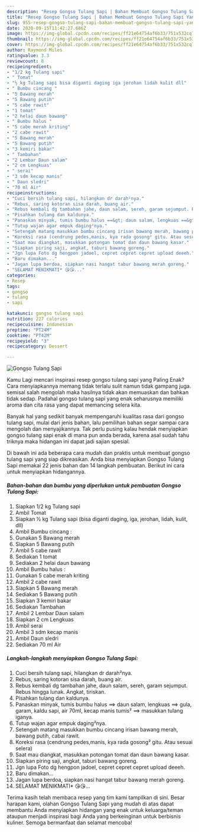 ```yaml
---
description: "Resep Gongso Tulang Sapi | Bahan Membuat Gongso Tulang Sapi Yang Bisa Manjain Lidah"
title: "Resep Gongso Tulang Sapi | Bahan Membuat Gongso Tulang Sapi Yang Bisa Manjain Lidah"
slug: 955-resep-gongso-tulang-sapi-bahan-membuat-gongso-tulang-sapi-yang-bisa-manjain-lidah
date: 2020-09-15T11:42:27.686Z
image: https://img-global.cpcdn.com/recipes/ff21e64754af6b33/751x532cq70/gongso-tulang-sapi-foto-resep-utama.jpg
thumbnail: https://img-global.cpcdn.com/recipes/ff21e64754af6b33/751x532cq70/gongso-tulang-sapi-foto-resep-utama.jpg
cover: https://img-global.cpcdn.com/recipes/ff21e64754af6b33/751x532cq70/gongso-tulang-sapi-foto-resep-utama.jpg
author: Raymond Miles
ratingvalue: 3.3
reviewcount: 8
recipeingredient:
- "1/2 kg Tulang sapi"
- " Tomat"
- "½ kg Tulang sapi bisa diganti daging iga jerohan lidah kulit dll"
- " Bumbu cincang "
- "5 Bawang merah"
- "5 Bawang putih"
- "5 cabe rawit"
- "1 tomat"
- "2 helai daun bawang"
- " Bumbu halus "
- "5 cabe merah kriting"
- "2 cabe rawit"
- "5 Bawang merah"
- "5 Bawang putih"
- "3 kemiri bakar"
- " Tambahan"
- "2 Lembar Daun salam"
- "2 cm Lengkuas"
- " serai"
- "3 sdm kecap manis"
- " Daun sledri"
- "70 ml Air"
recipeinstructions:
- "Cuci bersih tulang sapi, hilangkan dr darah²nya."
- "Rebus, saring kotoran sisa darah, buang air."
- "Rebus kembali dg tambahan jahe, daun salam, sereh, garam sejumput. Rebus hingga lunak. Angkat, tiriskan."
- "Pisahkan tulang dan kaldunya."
- "Panaskan minyak, tumis bumbu halus ==&gt; daun salam, lengkuas ==&gt; gula, garam, kaldu sapi, air 70ml, kecap manis tumis² ==&gt; masukkan tulang iganya."
- "Tutup wajan agar empuk daging²nya."
- "Setengah matang masukkan bumbu cincang irisan bawang merah, bawang putih, cabai rawit."
- "Koreksi rasa (cendrung pedes,manis, kya rada gosong² gitu. Atau sesuai selera)"
- "Saat mau diangkat, masukkan potongan tomat dan daun bawang kasar."
- "Siapkan piring saji, angkat, taburi bawang goreng."
- "Jgn lupa Foto dg hengpon jadoel, cepret cepret cepret upload deeeh."
- "Baru dimakan..."
- "Jagan lupa berdoa, siapkan nasi hangat tabur bawang merah goreng."
- "SELAMAT MENIKMATI* 😘😘..."
categories:
- Resep
tags:
- gongso
- tulang
- sapi

katakunci: gongso tulang sapi 
nutrition: 227 calories
recipecuisine: Indonesian
preptime: "PT24M"
cooktime: "PT42M"
recipeyield: "3"
recipecategory: Dessert

---
```



![Gongso Tulang Sapi](https://img-global.cpcdn.com/recipes/ff21e64754af6b33/751x532cq70/gongso-tulang-sapi-foto-resep-utama.jpg)

Kamu Lagi mencari inspirasi resep gongso tulang sapi yang Paling Enak? Cara menyiapkannya memang tidak terlalu sulit namun tidak gampang juga. semisal salah mengolah maka hasilnya tidak akan memuaskan dan bahkan tidak sedap. Padahal gongso tulang sapi yang enak seharusnya memiliki aroma dan cita rasa yang dapat memancing selera kita.



Banyak hal yang sedikit banyak mempengaruhi kualitas rasa dari gongso tulang sapi, mulai dari jenis bahan, lalu pemilihan bahan segar sampai cara mengolah dan menyajikannya. Tak perlu pusing kalau hendak menyiapkan gongso tulang sapi enak di mana pun anda berada, karena asal sudah tahu triknya maka hidangan ini dapat jadi sajian spesial.


Di bawah ini ada beberapa cara mudah dan praktis untuk membuat gongso tulang sapi yang siap dikreasikan. Anda bisa menyiapkan Gongso Tulang Sapi memakai 22 jenis bahan dan 14 langkah pembuatan. Berikut ini cara untuk menyiapkan hidangannya.

<!--inarticleads1-->

##### Bahan-bahan dan bumbu yang diperlukan untuk pembuatan Gongso Tulang Sapi:

1. Siapkan 1/2 kg Tulang sapi
1. Ambil  Tomat
1. Siapkan ½ kg Tulang sapi (bisa diganti daging, iga, jerohan, lidah, kulit, dll)
1. Ambil  Bumbu cincang :
1. Gunakan 5 Bawang merah
1. Siapkan 5 Bawang putih
1. Ambil 5 cabe rawit
1. Sediakan 1 tomat
1. Sediakan 2 helai daun bawang
1. Ambil  Bumbu halus :
1. Gunakan 5 cabe merah kriting
1. Ambil 2 cabe rawit
1. Siapkan 5 Bawang merah
1. Sediakan 5 Bawang putih
1. Siapkan 3 kemiri bakar
1. Sediakan  Tambahan
1. Ambil 2 Lembar Daun salam
1. Siapkan 2 cm Lengkuas
1. Ambil  serai
1. Ambil 3 sdm kecap manis
1. Ambil  Daun sledri
1. Sediakan 70 ml Air




<!--inarticleads2-->

##### Langkah-langkah menyiapkan Gongso Tulang Sapi:

1. Cuci bersih tulang sapi, hilangkan dr darah²nya.
1. Rebus, saring kotoran sisa darah, buang air.
1. Rebus kembali dg tambahan jahe, daun salam, sereh, garam sejumput. Rebus hingga lunak. Angkat, tiriskan.
1. Pisahkan tulang dan kaldunya.
1. Panaskan minyak, tumis bumbu halus ==&gt; daun salam, lengkuas ==&gt; gula, garam, kaldu sapi, air 70ml, kecap manis tumis² ==&gt; masukkan tulang iganya.
1. Tutup wajan agar empuk daging²nya.
1. Setengah matang masukkan bumbu cincang irisan bawang merah, bawang putih, cabai rawit.
1. Koreksi rasa (cendrung pedes,manis, kya rada gosong² gitu. Atau sesuai selera)
1. Saat mau diangkat, masukkan potongan tomat dan daun bawang kasar.
1. Siapkan piring saji, angkat, taburi bawang goreng.
1. Jgn lupa Foto dg hengpon jadoel, cepret cepret cepret upload deeeh.
1. Baru dimakan...
1. Jagan lupa berdoa, siapkan nasi hangat tabur bawang merah goreng.
1. SELAMAT MENIKMATI* 😘😘...




Terima kasih telah membaca resep yang tim kami tampilkan di sini. Besar harapan kami, olahan Gongso Tulang Sapi yang mudah di atas dapat membantu Anda menyiapkan hidangan yang enak untuk keluarga/teman ataupun menjadi inspirasi bagi Anda yang berkeinginan untuk berbisnis kuliner. Semoga bermanfaat dan selamat mencoba!
